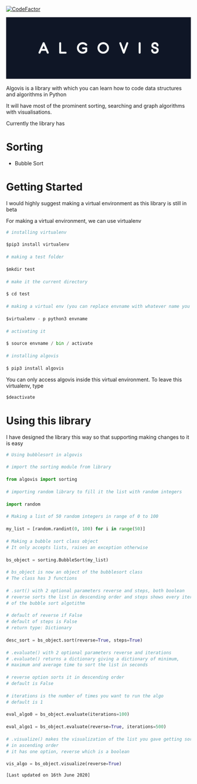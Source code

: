[![CodeFactor](https://www.codefactor.io/repository/github/hotshot07/algovis/badge/master?s=197e9c6e50413744c0a2c43785a6dee096ee1a4d)](https://www.codefactor.io/repository/github/hotshot07/algovis/overview/master)

![Algovis](/algovis_img.PNG?raw=true)

Algovis is a library with which you can learn how to code data structures and algorithms in Python

It will have most of the prominent sorting, searching and graph algorithms with visualisations.

Currently the library has

# Sorting

- Bubble Sort

# Getting Started

I would highly suggest making a virtual environment as this library is still in beta

For making a virtual environment, we can use virtualenv

```python
# installing virtualenv

$pip3 install virtualenv

# making a test folder

$mkdir test

# make it the current directory

$ cd test

# making a virtual env (you can replace envname with whatever name you like)

$virtualenv - p python3 envname

# activating it

$ source envname / bin / activate

# installing algovis

$ pip3 install algovis
```

You can only access algovis inside this virtual environment. To leave this virtualenv, type

```python
$deactivate
```

# Using this library

I have designed the library this way so that supporting making changes to it is easy

```python
# Using bubblesort in algovis

# import the sorting module from library

from algovis import sorting

# importing random library to fill it the list with random integers

import random

# Making a list of 50 random integers in range of 0 to 100

my_list = [random.randint(0, 100) for i in range(50)]

# Making a bubble sort class object
# It only accepts lists, raises an exception otherwise

bs_object = sorting.BubbleSort(my_list)

# bs_object is now an object of the bubblesort class
# The class has 3 functions

# .sort() with 2 optional parameters reverse and steps, both boolean
# reverse sorts the list in descending order and steps shows every iteration
# of the bubble sort algotithm

# default of reverse if False
# default of steps is False
# return type: Dictionary

desc_sort = bs_object.sort(reverse=True, steps=True)

# .evaluate() with 2 optional parameters reverse and iterations
# .evaluate() returns a dictionary giving a dictionary of minimum,
# maximum and average time to sort the list in seconds

# reverse option sorts it in descending order
# default is False

# iterations is the number of times you want to run the algo
# default is 1

eval_algo0 = bs_object.evaluate(iterations=100)

eval_algo1 = bs_object.evaluate(reverse=True, iterations=500)

# .visualize() makes the visualization of the list you gave getting sorted
# in ascending order
# it has one option, reverse which is a boolean

vis_algo = bs_object.visualize(reverse=True)

```

    [Last updated on 16th June 2020]

